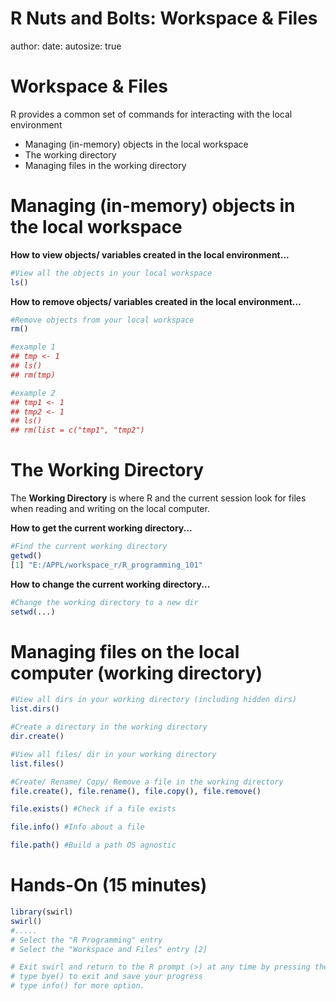 R Nuts and Bolts: Workspace & Files
========================================================
author:
date:
autosize: true

Workspace & Files
========================================================

R provides a common set of commands for interacting with the local environment

- Managing (in-memory) objects in the local workspace
- The working directory
- Managing files in the working directory

Managing (in-memory) objects in the local workspace
========================================================

__How to view objects/ variables created in the local environment...__


```r
#View all the objects in your local workspace
ls()
```

__How to remove objects/ variables created in the local environment...__


```r
#Remove objects from your local workspace
rm()

#example 1
## tmp <- 1
## ls()
## rm(tmp)

#example 2
## tmp1 <- 1
## tmp2 <- 1
## ls()
## rm(list = c("tmp1", "tmp2")
```


The Working Directory
========================================================

The __Working Directory__ is where R and the current session look for files when reading and writing on the local computer.

__How to get the current working directory...__


```r
#Find the current working directory
getwd()
[1] "E:/APPL/workspace_r/R_programming_101"
```

__How to change the current working directory...__


```r
#Change the working directory to a new dir
setwd(...)
```


Managing files on the local computer (working directory)
========================================================


```r
#View all dirs in your working directory (including hidden dirs)
list.dirs()

#Create a directory in the working directory
dir.create()
```


```r
#View all files/ dir in your working directory
list.files()

#Create/ Rename/ Copy/ Remove a file in the working directory
file.create(), file.rename(), file.copy(), file.remove()

file.exists() #Check if a file exists

file.info() #Info about a file

file.path() #Build a path OS agnostic
```

Hands-On (15 minutes)
========================================================


```r
library(swirl)
swirl()
#.....
# Select the "R Programming" entry
# Select the "Workspace and Files" entry [2]

# Exit swirl and return to the R prompt (>) at any time by pressing the Esc key
# type bye() to exit and save your progress
# type info() for more option.
```
